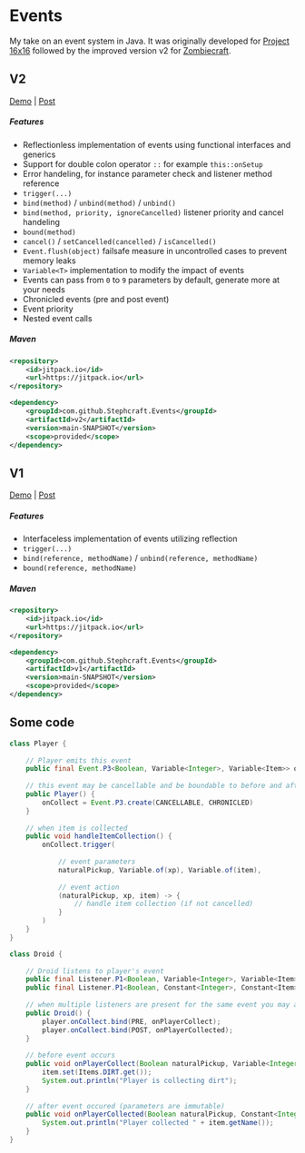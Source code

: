 # Events
My take on an event system in Java. It was originally developed for [Project 16x16](https://github.com/Stephcraft/Project-16x16) followed by the improved version v2 for [Zombiecraft](https://zc.stephcraft.net).

## V2 
[Demo](https://github.com/Stephcraft/Events/blob/main/v2/src/main/java/net/stephcraft/events/Demo.java)
|
[Post](https://discourse.processing.org/t/an-event-system-for-processing-4/32564)

##### Features
* Reflectionless implementation of events using functional interfaces and generics
* Support for double colon operator `::` for example `this::onSetup`
* Error handeling, for instance parameter check and listener method reference
* `trigger(...)`
* `bind(method)` / `unbind(method)` / `unbind()`
* `bind(method, priority, ignoreCancelled)` listener priority and cancel handeling
* `bound(method)`
* `cancel()` / `setCancelled(cancelled)` / `isCancelled()`
* `Event.flush(object)` failsafe measure in uncontrolled cases to prevent memory leaks
* `Variable<T>` implementation to modify the impact of events
* Events can pass from `0` to `9` parameters by default, generate more at your needs
* Chronicled events (pre and post event)
* Event priority
* Nested event calls

##### Maven
```xml
<repository>
    <id>jitpack.io</id>
    <url>https://jitpack.io</url>
</repository>
```

```xml
<dependency>
    <groupId>com.github.Stephcraft.Events</groupId>
    <artifactId>v2</artifactId>
    <version>main-SNAPSHOT</version>
    <scope>provided</scope>
</dependency>
```

## V1
[Demo](https://github.com/Stephcraft/Events/blob/main/v1/src/main/java/net/stephcraft/events/Demo.java)
|
[Post](https://discourse.processing.org/t/event-binding-for-processing/17291)

##### Features
* Interfaceless implementation of events utilizing reflection
* `trigger(...)`
* `bind(reference, methodName)` / `unbind(reference, methodName)`
* `bound(reference, methodName)`

##### Maven
```xml
<repository>
    <id>jitpack.io</id>
    <url>https://jitpack.io</url>
</repository>
```

```xml
<dependency>
    <groupId>com.github.Stephcraft.Events</groupId>
    <artifactId>v1</artifactId>
    <version>main-SNAPSHOT</version>
    <scope>provided</scope>
</dependency>
```

## Some code
```java
class Player {
    
    // Player emits this event
    public final Event.P3<Boolean, Variable<Integer>, Variable<Item>> onCollect;
    
    // this event may be cancellable and be boundable to before and after it occurs
    public Player() {
        onCollect = Event.P3.create(CANCELLABLE, CHRONICLED)
    }
    
    // when item is collected
    public void handleItemCollection() {
        onCollect.trigger(
        
            // event parameters
            naturalPickup, Variable.of(xp), Variable.of(item),
            
            // event action
            (naturalPickup, xp, item) -> {
                // handle item collection (if not cancelled)
            }
        )
    }
}

class Droid {
    
    // Droid listens to player's event
    public final Listener.P1<Boolean, Variable<Integer>, Variable<Item>> onPlayerCollect = this::onPlayerCollect;
    public final Listener.P1<Boolean, Constant<Integer>, Constant<Item>> onPlayerCollected = this::onPlayerCollected;
    
    // when multiple listeners are present for the same event you may also specify priority and ignore cancelled
    public Droid() {
        player.onCollect.bind(PRE, onPlayerCollect);
        player.onCollect.bind(POST, onPlayerCollected);
    }
    
    // before event occurs
    public void onPlayerCollect(Boolean naturalPickup, Variable<Integer> xp, Variable<Item> item) {
        item.set(Items.DIRT.get());
        System.out.println("Player is collecting dirt");
    }
    
    // after event occured (parameters are immutable)
    public void onPlayerCollected(Boolean naturalPickup, Constant<Integer> xp, Constant<Item> item) {
        System.out.println("Player collected " + item.getName());
    }
}
```
